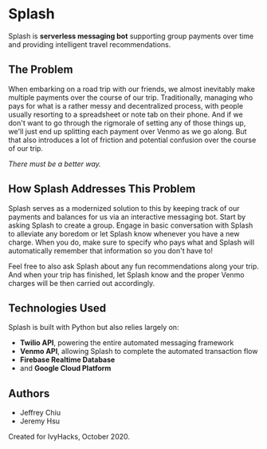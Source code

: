 # Splash

Splash is **serverless messaging bot** supporting group payments over time and providing intelligent travel recommendations. 

## The Problem

When embarking on a road trip with our friends, we almost inevitably make multiple payments over the course of our trip. Traditionally, managing who pays for what is a rather messy and decentralized process, with people usually resorting to a spreadsheet or note tab on their phone. And if we don't want to go through the rigmorale of setting any of those things up, we'll just end up splitting each payment over Venmo as we go along. But that also introduces a lot of friction and potential confusion over the course of our trip. 

*There must be a better way.*

## How Splash Addresses This Problem

Splash serves as a modernized solution to this by keeping track of our payments and balances for us via an interactive messaging bot. Start by asking Splash to create a group. Engage in basic conversation with Splash to alleviate any boredom or let Splash know whenever you have a new charge. When you do, make sure to specify who pays what and Splash will automatically remember that information so you don't have to!

Feel free to also ask Splash about any fun recommendations along your trip. And when your trip has finished, let Splash know and the proper Venmo charges will be then carried out accordingly.

## Technologies Used

Splash is built with Python but also relies largely on:
* **Twilio API**, powering the entire automated messaging framework
* **Venmo API**, allowing Splash to complete the automated transaction flow
* **Firebase Realtime Database**
* and **Google Cloud Platform**

## Authors
* Jeffrey Chiu
* Jeremy Hsu

Created for IvyHacks, October 2020.
